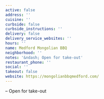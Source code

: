 ```yaml
---
active: false
address: ''
cuisine: ''
curbside: false
curbside_instructions: ''
delivery: false
delivery_service_websites: ''
hours: ''
name: Medford Mongolian BBQ
neighborhood: ''
notes: '&ndash; Open for take-out'
restaurant_phone: ''
social: ''
takeout: false
website: https://mongolianbbqmedford.com/
---
```


&ndash; Open for take-out